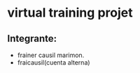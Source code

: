 # virtual training projet

## Integrante: 

- frainer causil marimon. 
- fraicausil(cuenta alterna)

